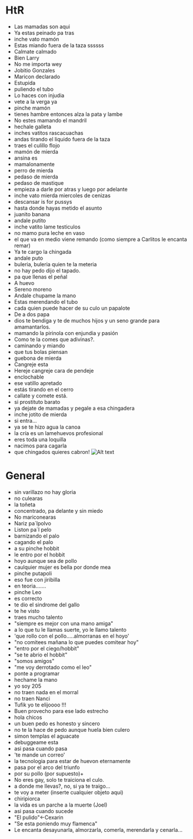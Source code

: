 HtR
=============

* Las mamadas son aqui
* Ya estas peinado pa tras
* inche vato mamón
* Estas miando fuera de la taza ssssss
* Calmate calmado
* Bien Larry 
* No me importa wey
* Jobitio Gonzales
* Maricon declarado
* Estupida   
* puliendo el tubo
* Lo haces con injudia
* vete a la verga ya
* pinche mamón
* tienes hambre entonces alza la pata y lambe
* No estes mamando el mandril
* hechale galleta
* inches vatitos rascacuachas
* andas tirando el liquido fuera de la taza
* traes el culillo flojo
* mamón de mierda
* ansina es
* mamalonamente
* perro de mierda
* pedaso de mierda
* pedaso de mastique
* empieza a darle por atras y luego por adelante
* inche vato mierda miercoles de cenizas
* descansar is for pussys
* hasta donde hayas metido el asunto
* juanito banana
* andale putito
* inche vatito lame testiculos
* no mamo pura leche en vaso
* el que va en medio viene remando (como siempre a Carlitos le encanta remar)
* Ya te cargo la chingada
* andale puto
* buleria, buleria quien te la meteria
* no hay pedo dijo el tapado.
* pa que llenas el peñal
* A huevo 
* Sereno moreno
* Andale chupame la mano
* Estas merendando el tubo
* cada quien puede hacer de su culo un papalote
* De a dos papa
* dios te bendiga y te de muchos hijos y un seno grande para amamantarlos. 
* mamando la pirinola con enjundia y pasión
* Como te la comes que adivinas?.
* caminando y miando
* que tus bolas piensan
* guebona de mierda
* Cangreje esta
* Hereje cangreje cara de pendeje
* enclochable
* ese vatillo apretado
* estás tirando en el cerro 
* callate y comete está.
* si prostituto barato
* ya dejate de mamadas y pegale a esa chingadera
* inche jotito de mierda
* si entra...
* ya se te hizo agua la canoa 
* la cría es un lamehuevos profesional 
* eres toda una loquilla
* nacimos para cagarla 
* que chingados quieres cabron! ![Alt text](http://i0.kym-cdn.com/entries/icons/original/000/006/216/7nTnr.png "True Story")

General
=============

* sin varillazo no hay gloria
* no culearas
* la toñeta
* concentrado, pa delante y sin miedo
* No mariconearas
* Nariz pa´lpolvo
* Liston pa´l pelo
* barnizando el palo
* cagando el palo
* a su pinche hobbit
* le entro por el hobbit
* hoyo aunque sea de pollo
* caulquier mujer es bella por donde mea
* pinche putapoli
* eso fue con jiribilla
* en teoria.......
* pinche Leo
* es correcto
* te dio el sindrome del gallo
* te he visto
* traes mucho talento
* "siempre es mejor con una mano amiga"
* a lo que tu le llamas suerte, yo le llamo talento
* 'que rollo con el pollo.....almorranas en el hoyo'
* "no comitees mañana lo que puedes comitear hoy"
* "entro por el ciego/hobbit" 
* "se te abrio el hobbit"
* "somos amigos"
* "me voy derrotado como el leo" 
* ponte a programar
* hechame la mano
* yo soy 205
* no traen nada en el morral
* no traen Nanci
* Tufik yo te elijoooo !!!
* Buen provecho para ese lado estrecho
* hola chicos
* un buen pedo es honesto y sincero 
* no te la hace de pedo aunque huela bien culero
* simon templas el aguacate
* debuggeame esta
* asi pasa cuando pasa
* 'te mande un correo'
* la tecnologia para estar de huevon eternamente
* pasa por el arco del triunfo
* por su pollo (por supuesto)+
* No eres gay, solo te traiciona el culo.
* a donde me llevas?, no, si ya te traigo...
* te voy a meter (inserte cualquier objeto aqui)
* chiripiorca
* la vida es un parche a la muerte (Joel)
* asi pasa cuando sucede
* "El pulido"<-Cexarin
* "Se esta poniendo muy flamenca"
* Le encanta desayunarla, almorzarla, comerla, merendarla y cenarla...
